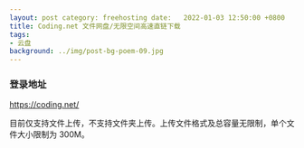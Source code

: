 ```yaml
---
layout: post category: freehosting date:   2022-01-03 12:50:00 +0800
title: Coding.net 文件网盘/无限空间高速直链下载
tags:
- 云盘
background: ../img/post-bg-poem-09.jpg
---
```




### 登录地址<br>
https://coding.net/

目前仅支持文件上传，不支持文件夹上传。上传文件格式及总容量无限制，单个文件大小限制为 300M。